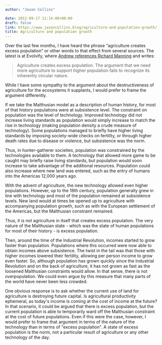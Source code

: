 ```yaml
---
author: "Jason Collins"

date: 2012-09-17 11:14:06+00:00
draft: false
link: https://www.jasoncollins.blog/agriculture-and-population-growth/
title: Agriculture and population growth
---
```


Over the last few months, I have heard the phrase “agriculture creates excess population” or other words to that effect from several sources. The latest is at Evolvify, where [Andrew references Richard Manning](http://evolvify.com/agriculture-creates-excess-population/) and writes:



<blockquote>Agriculture creates excess population. The argument that we need more agriculture to support higher population fails to recognize its inherently circular nature.</blockquote>



While I have some sympathy to the argument about the destructiveness of agriculture for the ecosystems it supplants, I would prefer to frame the argument differently.

If we take the Malthusian model as a description of human history, for most of that history populations were at subsistence level. The constraint on population was the level of technology. Improved technology did not increase living standards as population would simply increase to match the rise in technology (making population density a crude measure of technology). Some populations managed to briefly have higher living standards by imposing society-wide checks on fertility, or through higher death rates due to disease or violence, but subsistence was the norm.

Thus, in hunter-gatherer societies, population was constrained by the technologies available to them. A technology that allowed more game to be caught may briefly raise living standards, but population would soon increase to take advantage of the additional resources. Population could also increase where new land was entered, such as the entry of humans into the Americas 12,000 years ago.

With the advent of agriculture, the new technology allowed even higher populations. However, up to the 18th century, population generally grew in line with technology and most of the population remained at subsistence levels. New land would at times be opened up to agriculture with accompanying population growth, such as with the European settlement of the Americas, but the Malthusian constraint remained.

Thus, it is not agriculture in itself that creates excess population. The very nature of the Malthusian state - which was the state of human populations for most of their history - is excess population.

Then, around the time of the Industrial Revolution, incomes started to grow faster than population. Populations where this occurred were now able to obtain incomes above subsistence. The twist in the tail was that those with higher incomes lowered their fertility, allowing per person income to grow even faster. So, although population has grown quickly since the Industrial Revolution and on the back of agriculture, it has not grown as fast as the loosened Malthusian constraints would allow. In that sense, there is not overpopulation. We could even argue by this measure that many parts of the world have never been less crowded.

One obvious response is to ask whether the current use of land for agriculture is destroying future capital. Is agricultural productivity ephemeral, as today's income is coming at the cost of income at the future? In that scenario, it could be argued that there is excess population, but the current population is able to temporarily ward off the Malthusian constraint at the cost of future populations. Even if this were the case, however, I would prefer to frame that argument in terms of the nature of the technology than in terms of "excess population". A state of excess population is the norm, not a particular result of agriculture or any other technology of the day.
